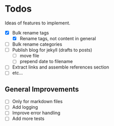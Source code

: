 # Todos

Ideas of features to implement.

- [X] Bulk rename tags
  - [X] Rename tags, not content in general
- [ ] Bulk rename categories
- [ ] Publish blog for jekyll (drafts to posts)
  - [ ] move file
  - [ ] prepend date to filename
- [ ] Extract links and assemble references section
- [ ] etc...

## General Improvements

- [ ] Only for markdown files
- [ ] Add logging
- [ ] Improve error handling
- [ ] Add more tests

